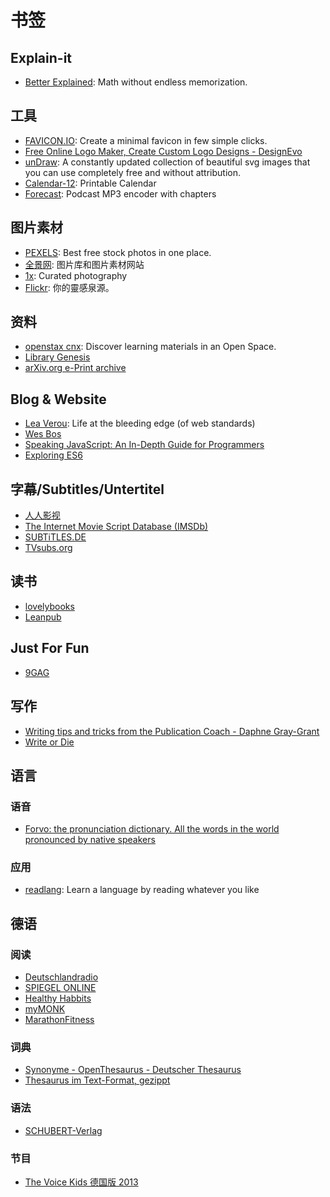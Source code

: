 # 书签

## Explain-it

* [Better Explained](https://betterexplained.com/): Math without endless memorization.

## 工具

* [FAVICON.IO](https://favicon.io/): Create a minimal favicon in few simple clicks.
* [Free Online Logo Maker, Create Custom Logo Designs - DesignEvo](https://www.designevo.com/)
* [unDraw](https://undraw.co/): A constantly updated collection of beautiful svg images that you can use completely free and without attribution.
* [Calendar-12](https://www.calendar-12.com): Printable Calendar
* [Forecast](https://overcast.fm/forecast): Podcast MP3 encoder with chapters

## 图片素材

* [PEXELS](https://www.pexels.com/): Best free stock photos in one place.
* [全景网](www.quanjing.com): 图片库和图片素材网站
* [1x](http://1x.com/): Curated photography
* [Flickr](www.flickr.com): 你的靈感泉源。

## 资料

* [openstax cnx](https://cnx.org/): Discover learning materials in an Open Space.
* [Library Genesis](http://libgen.io/)
* [arXiv.org e-Print archive](https://arxiv.org/)

## Blog & Website

* [Lea Verou](http://lea.verou.me/): Life at the bleeding edge (of web standards)
* [Wes Bos](http://wesbos.com/)
* [Speaking JavaScript: An In-Depth Guide for Programmers](http://speakingjs.com/)
* [Exploring ES6](http://exploringjs.com/es6/toc-short.html)

## 字幕/Subtitles/Untertitel
* [人人影视](http://www.zimuzu.tv/)
* [The Internet Movie Script Database (IMSDb)](http://www.imsdb.com/)
* [SUBTiTLES.DE](http://subtitles.de/)
* [TVsubs.org](http://tvsubs.org/)

## 读书
* [lovelybooks](https://www.lovelybooks.de/)
* [Leanpub](https://leanpub.com/)

## Just For Fun

* [9GAG](https://9gag.com/)

## 写作

* [Writing tips and tricks from the Publication Coach - Daphne Gray-Grant](https://www.publicationcoach.com/)
* [Write or Die](https://writeordie.com/)

## 语言

### 语音

* [Forvo: the pronunciation dictionary. All the words in the world pronounced by native speakers](https://forvo.com/)

### 应用

* [readlang](http://readlang.com/): Learn a language by reading whatever you like

## 德语

### 阅读

* [Deutschlandradio](http://www.deutschlandradio.de/)
* [SPIEGEL ONLINE](http://www.spiegel.de/)
* [Healthy Habbits](https://www.healthyhabits.de/artikel/)
* [myMONK](http://mymonk.de/)
* [MarathonFitness](https://www.marathonfitness.de/)

### 词典

* [Synonyme - OpenThesaurus - Deutscher Thesaurus](https://www.openthesaurus.de/)
* [Thesaurus im Text-Format, gezippt](https://www.openthesaurus.de/export/OpenThesaurus-Textversion.zip)

### 语法

* [SCHUBERT-Verlag](https://www.schubert-verlag.de/)

### 节目

* [The Voice Kids 德国版 2013](http://list.youku.com/show/id_za53a6752bd1011e2b356.html)
